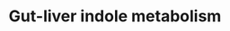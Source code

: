 ---
annotations:
- type: Pathway Ontology
  value: classic metabolic pathway
authors:
- Egonw
- Khanspers
- Mkutmon
- Eweitz
description: Dietary tryptophane is metabolised by the gut microbiome to indole and
  IPA which reaches the human blood system. Indole is further metabolized into indoxyl
  sulfate which also reached the blood.
last-edited: 2021-06-25
organisms:
- Homo sapiens
redirect_from:
- /index.php/Pathway:WP3627
- /instance/WP3627
schema-jsonld:
- '@context': https://schema.org/
  '@id': https://wikipathways.github.io/pathways/WP3627.html
  '@type': Dataset
  creator:
    '@type': Organization
    name: WikiPathways
  description: Dietary tryptophane is metabolised by the gut microbiome to indole
    and IPA which reaches the human blood system. Indole is further metabolized into
    indoxyl sulfate which also reached the blood.
  keywords:
  - indoxyl
  - indoxyl sulfate
  - CYP2E1
  - IPA
  - tryptophan
  - dietary
  - sulfotransferase
  - tryptophanase
  - indole
  license: CC0
  name: Gut-liver indole metabolism
seo: CreativeWork
title: Gut-liver indole metabolism
wpid: WP3627
---